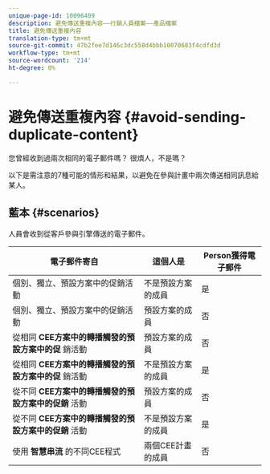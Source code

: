```yaml
---
unique-page-id: 10096409
description: 避免傳送重複內容——行銷人員檔案——產品檔案
title: 避免傳送重複內容
translation-type: tm+mt
source-git-commit: 47b2fee7d146c3dc558d4bbb10070683f4cdfd3d
workflow-type: tm+mt
source-wordcount: '214'
ht-degree: 0%

---
```



# 避免傳送重複內容 {#avoid-sending-duplicate-content}

您曾經收到過兩次相同的電子郵件嗎？ 很煩人，不是嗎？

以下是需注意的7種可能的情形和結果，以避免在參與計畫中兩次傳送相同訊息給某人。

## 藍本 {#scenarios}

人員會收到從客戶參與引擎傳送的電子郵件。

| 電子郵件寄自 | 這個人是 | Person獲得電子郵件 |
|---|---|---|
| 個別、獨立、預設方案中的促銷活動 | 不是預設方案的成員 | 是 |
| 個別、獨立、預設方案中的促銷活動 | 預設方案的成員 | 否 |
| 從相同 **CEE方案中的轉播觸發的預設方案中的促** 銷活動 | 預設方案的成員 | 否 |
| 從相同 **CEE方案中的轉播觸發的預設方案中的促** 銷活動 | 不是預設方案的成員 | 是 |
| 從不同 **CEE方案中的轉播觸發的預設方案中的促銷** 活動 | 預設方案的成員 | 否 |
| 從不同 **CEE方案中的轉播觸發的預設方案中的促銷** 活動 | 不是預設方案的成員 | 是 |
| 使用 **智慧串流** 的不同CEE程式 | 兩個CEE計畫的成員 | 否 |

